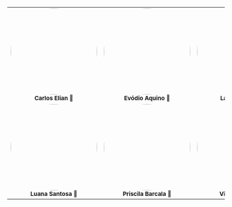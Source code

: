 <table>
  <tr>
    <td align="center"><img style="border-radius: 50%;" src="https://avatars1.githubusercontent.com/u/68296537?s=400&u=09c98b8958595ef82d3d021838f7dea0bb20d39c&v=4" width="200px" alt=""/><br /><sub><b>Carlos Elian 🚀</a></td>
    <td align="center"><img style="border-radius: 50%;" src="https://avatars2.githubusercontent.com/u/62727671?s=400&v=44" width="200px" alt=""/><br /><sub><b>Evódio Aquino 🚀</a></td>
    <td align="center"><img style="border-radius: 50%;" src="https://avatars2.githubusercontent.com/u/63322032?s=400&u=aa92db6ae8caa08cd8b3557ee44de40d29448d3d&v=4" width="200px"/><br /><sub><b>Laís Moreira 🚀</a></td>
  </tr>
  <tr>
    <td align="center"><img style="border-radius: 50%;" src="https://avatars1.githubusercontent.com/u/38336835?s=400&u=664dfdab5c33cc4162c681bc00fdc2688fcc68a7&v=4" width="200px"" alt=""/><br /><sub><b>Luana Santosa 🚀 </a></td>
    <td align="center"><img style="border-radius: 50%;" src="https://avatars0.githubusercontent.com/u/68296649?s=400&u=8fecda0dc29a080b0469858a9cfca6853f5de5c3&v=4" width="200px"" alt=""/><br /><sub><b>Priscila Barcala 🚀</a></td>
    <td align="center"><img style="border-radius: 50%;" src="https://avatars3.githubusercontent.com/u/63153998?s=400&u=2caead12fd21f719e9b740573b165cca66e6fce1&v=4" width="200px"" alt=""/><br /><sub><b>Victor Freitas🚀</a></td>
  </tr>
</table>
